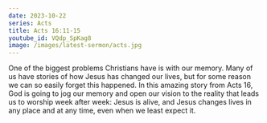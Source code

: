 ```yaml
---
date: 2023-10-22
series: Acts
title: Acts 16:11-15
youtube_id: VQdp_SpKag8
image: /images/latest-sermon/acts.jpg
---
```

One of the biggest problems Christians have is with our memory. Many of us have stories of how Jesus has changed our lives, but for some reason we can so easily forget this happened. In this amazing story from Acts 16, God is going to jog our memory and open our vision to the reality that leads us to worship week after week: Jesus is alive, and Jesus changes lives in any place and at any time, even when we least expect it.
